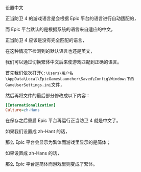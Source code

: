 

设置中文

正当防卫 4 的游戏语言是会根据 Epic 平台的语言进行自动适配的，

而 Epic 平台默认的是根据系统的语言来自适应的中文，

正当防卫 4 应该是没有完全匹配的语言，

在这种情况下检测到的默认语言也还是英文，

我们可以通过切换繁体中文后来使游戏匹配到正确的语言。

首先我们依次打开`C:\Users\用户名\AppData\Local\EpicGamesLauncher\Saved\Config\Windows下的GameUserSettings.ini`文件，

然后再将文件的最后部分修改成以下内容：

``` ini
[Internationalization]
Culture=zh-Hans
```

在保存之后重启 Epic 平台再运行正当防卫 4 就是中文了。

如果我们设置成 zh-Hant 的话，

那么 Epic 平台会显示为繁体而游戏里显示的是简体；

如果设置成 zh-Hans 的话，

那么 Epic 平台是简体而游戏里则变成了繁体。
